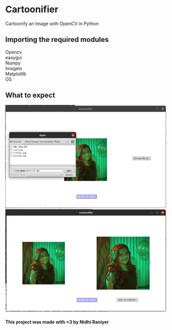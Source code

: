 # Cartoonifier

Cartoonify an Image with OpenCV in Python

## Importing the required modules
 Opencv<br>
 easygui<br>
 Numpy<br>
 Imageio<br>
 Matplotlib<br>
 OS
 
 ## What to expect
 
 ![Uploading image](https://github.com/raniyer/Cartoonifier/blob/main/Asset/ss1.png)
 ![cartoonified version](https://github.com/raniyer/Cartoonifier/blob/main/Asset/ss2.png)
 
 #### This project was made with <3 by Nidhi Raniyer
